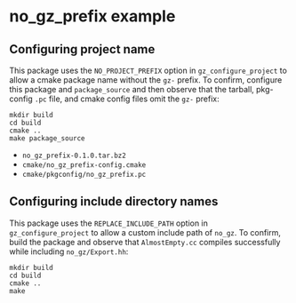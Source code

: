 # no\_gz\_prefix example

## Configuring project name

This package uses the `NO_PROJECT_PREFIX` option in `gz_configure_project`
to allow a cmake package name without the `gz-` prefix.
To confirm, configure this package and
`package_source` and then observe that the tarball,
pkg-config `.pc` file, and cmake config files omit the `gz-` prefix:

~~~
mkdir build
cd build
cmake ..
make package_source
~~~

* `no_gz_prefix-0.1.0.tar.bz2`
* `cmake/no_gz_prefix-config.cmake`
* `cmake/pkgconfig/no_gz_prefix.pc`

## Configuring include directory names

This package uses the `REPLACE_INCLUDE_PATH` option in `gz_configure_project`
to allow a custom include path of `no_gz`. To confirm, build the package 
and observe that `AlmostEmpty.cc` compiles successfully while 
including `no_gz/Export.hh`:

~~~
mkdir build
cd build
cmake ..
make
~~~
